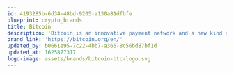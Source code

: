 ```yaml
---
id: 4193285b-6d34-48bd-9205-a130a81dfbfe
blueprint: crypto_brands
title: Bitcoin
description: 'Bitcoin is an innovative payment network and a new kind of money.'
brand_link: 'https://bitcoin.org/en/'
updated_by: b0661e95-7c22-4bb7-a365-8c56bd87bf1d
updated_at: 1625877317
logo-image: assets/brands/bitcoin-btc-logo.svg
---
```

